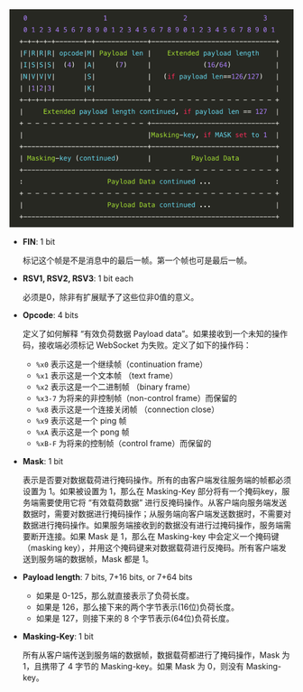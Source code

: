 <img src="./imgs/websocket-protocol-form.png" width="600px" />

- **FIN**: 1 bit

  标记这个帧是不是消息中的最后一帧。第一个帧也可是最后一帧。

- **RSV1, RSV2, RSV3**: 1 bit each

  必须是0，除非有扩展赋予了这些位非0值的意义。

- **Opcode**: 4 bits

  定义了如何解释 “有效负荷数据 Payload data”。如果接收到一个未知的操作码，接收端必须标记 WebSocket 为失败。定义了如下的操作码：

  - `%x0` 表示这是一个继续帧（continuation frame）
  - `%x1` 表示这是一个文本帧 （text frame）
  - `%x2` 表示这是一个二进制帧 （binary frame）
  - `%x3-7` 为将来的非控制帧（non-control frame）而保留的
  - `%x8` 表示这是一个连接关闭帧 （connection close）
  - `%x9` 表示这是一个 ping 帧
  - `%xA` 表示这是一个 pong 帧
  - `%xB-F` 为将来的控制帧（control frame）而保留的

- **Mask**: 1 bit

  表示是否要对数据载荷进行掩码操作。所有的由客户端发往服务端的帧都必须设置为 1。如果被设置为 1，那么在 Masking-Key 部分将有一个掩码key，服务端需要使用它将 “有效载荷数据” 进行反掩码操作。从客户端向服务端发送数据时，需要对数据进行掩码操作；从服务端向客户端发送数据时，不需要对数据进行掩码操作。如果服务端接收到的数据没有进行过掩码操作，服务端需要断开连接。
  ​
  如果 Mask 是 1，那么在 Masking-key 中会定义一个掩码键（masking key），并用这个掩码键来对数据载荷进行反掩码。所有客户端发送到服务端的数据帧，Mask 都是 1。

- **Payload length**: 7 bits, 7+16 bits, or 7+64 bits

  - 如果是 0-125，那么就直接表示了负荷长度。
  - 如果是 126，那么接下来的两个字节表示(16位)负荷长度。
  - 如果是 127，则接下来的 8 个字节表示(64位)负荷长度。

- **Masking-Key**: 1 bit

  所有从客户端传送到服务端的数据帧，数据载荷都进行了掩码操作，Mask 为 1，且携带了 4 字节的 Masking-key。如果 Mask 为 0，则没有 Masking-key。